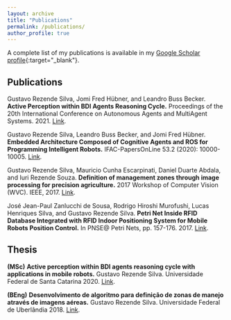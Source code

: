 ```yaml
---
layout: archive
title: "Publications"
permalink: /publications/
author_profile: true
---
```


A complete list of my publications is available in my [Google Scholar profile](https://scholar.google.com/citations?user=CpkcBHYAAAAJ&hl=en){:target="_blank"}.

## Publications

Gustavo Rezende Silva, Jomi Fred Hübner, and Leandro Buss Becker. **Active Perception within BDI Agents Reasoning Cycle.** Proceedings of the 20th International Conference on Autonomous Agents and MultiAgent Systems. 2021. [Link](https://www.ifaamas.org/Proceedings/aamas2021/pdfs/p1218.pdf).

Gustavo Rezende Silva, Leandro Buss Becker, and Jomi Fred Hübner. **Embedded Architecture Composed of Cognitive Agents and ROS for Programming Intelligent Robots.** IFAC-PapersOnLine 53.2 (2020): 10000-10005. [Link](https://www.sciencedirect.com/science/article/pii/S2405896320334819).

Gustavo Rezende Silva, Mauricio Cunha Escarpinati, Daniel Duarte Abdala, and Iuri Rezende Souza. **Definition of management zones through image processing for precision agriculture.** 2017 Workshop of Computer Vision (WVC). IEEE, 2017. [Link](https://ieeexplore.ieee.org/abstract/document/8278095).

José Jean-Paul Zanlucchi de Sousa, Rodrigo Hiroshi Murofushi, Lucas Henriques Silva, and Gustavo Rezende Silva. **Petri Net Inside RFID Database Integrated with RFID Indoor Positioning System for Mobile Robots Position Control.** In PNSE@ Petri Nets, pp. 157-176. 2017. [Link](http://ceur-ws.org/Vol-1846/paper10.pdf).

## Thesis
**(MSc)** **Active perception within BDI agents reasoning cycle with applications in mobile robots.** Gustavo Rezende Silva. Universidade Federal de Santa Catarina 2020. [Link](https://repositorio.ufsc.br/handle/123456789/221981).

**(BEng)** **Desenvolvimento de algoritmo para definição de zonas de manejo através de imagens aéreas.** Gustavo Rezende Silva. Universidade Federal de Uberlândia 2018. [Link](http://repositorio.ufu.br/handle/123456789/25444).
